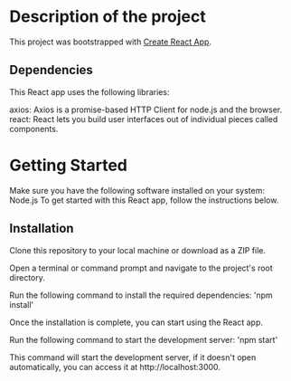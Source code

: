 # Description of the project

This project was bootstrapped with [Create React App](https://github.com/facebook/create-react-app).

## Dependencies

This React app uses the following libraries:

axios: Axios is a promise-based HTTP Client for node.js and the browser.
react: React lets you build user interfaces out of individual pieces called components.

# Getting Started

Make sure you have the following software installed on your system: Node.js
To get started with this React app, follow the instructions below.

## Installation

Clone this repository to your local machine or download as a ZIP file.

Open a terminal or command prompt and navigate to the project's root directory.

Run the following command to install the required dependencies: 'npm install'

Once the installation is complete, you can start using the React app.

Run the following command to start the development server: 'npm start'

This command will start the development server, if it doesn't open automatically, you can access it at http://localhost:3000.
